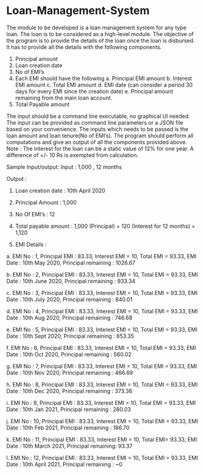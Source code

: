 # Loan-Management-System

The module to be developed is a loan management system for any type loan.
The loan is to be considered as a high-level module. The objective of the program is to provide the details of the loan once the loan is disbursed. It has to provide all the details with the following components.

1. Principal amount
2. Loan creation date
3. No of EMI’s
4. Each EMI should have the following
a. Principal EMI amount
b. Interest EMI amount
c. Total EMI amount
d. EMI date (can consider a period 30 days for every EMI since the creation date)
e. Principal amount remaining from the main loan account.
5. Total Payable amount


The input should be a command line executable, no graphical UI needed. The input can be provided as command line parameters or a JSON file based on your convenience. The inputs which needs to be passed is the loan amount and loan tenure(No of EMI’s). The program should perform all computations and give an output of all the components provided above.
Note : The interest for the loan can be a static value of 12% for one year. A difference of +/- 10 Rs is exempted from calculation.




Sample Input/output:
Input : 1,000 , 12 months

Output :
1. Loan creation date : 10th April 2020
2. Principal Amount : 1,000
3. No Of EMI’s : 12
4. Total payable amount : 1,000 (Principal) + 120 (Interest for 12 months) = 1,120

5. EMI Details :

a. EMI No : 1, Principal EMI : 83.33, Interest EMI = 10, Total EMI =
93.33, EMI Date : 10th May 2020, Principal remaining : 1026.67

b. EMI No : 2, Principal EMI : 83.33, Interest EMI = 10, Total EMI =
93.33, EMI Date : 10th June 2020, Principal remaining : 933.34

c. EMI No : 3, Principal EMI : 83.33, Interest EMI = 10, Total EMI =
93.33, EMI Date : 10th July 2020, Principal remaining : 840.01

d. EMI No : 4, Principal EMI : 83.33, Interest EMI = 10, Total EMI =
93.33, EMI Date : 10th Aug 2020, Principal remaining : 746.68

e. EMI No : 5, Principal EMI : 83.33, Interest EMI = 10, Total EMI =
93.33, EMI Date : 10th Sept 2020, Principal remaining : 653.35

f. EMI No : 6, Principal EMI : 83.33, Interest EMI = 10, Total EMI =
93.33, EMI Date : 10th Oct 2020, Principal remaining : 560.02

g. EMI No : 7, Principal EMI : 83.33, Interest EMI = 10, Total EMI =
93.33, EMI Date : 10th Nov 2020, Principal remaining : 466.69

h. EMI No : 8, Principal EMI : 83.33, Interest EMI = 10, Total EMI =
93.33, EMI Date : 10th Dec 2020, Principal remaining : 373.36

i. EMI No : 9, Principal EMI : 83.33, Interest EMI = 10, Total EMI =
93.33, EMI Date : 10th Jan 2021, Principal remaining : 280.03

j. EMI No : 10, Principal EMI : 83.33, Interest EMI = 10, Total EMI =
93.33, EMI Date : 10th Feb 2021, Principal remaining : 186.70

k. EMI No : 11, Principal EMI : 83.33, Interest EMI = 10, Total EMI=
93.33, EMI Date : 10th March 2021, Principal remaining: 93.37

l. EMI No : 12, Principal EMI : 83.33, Interest EMI = 10, Total EMI =
93.33, EMI Date : 10th April 2021, Principal remaining : ~0
